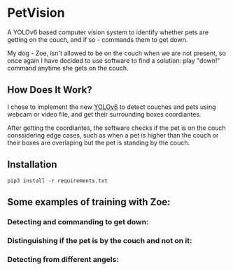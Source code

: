 
# PetVision

A YOLOv6 based computer vision system to identify whether pets are getting on the couch, 
and if so - commands them to get down.

My dog - Zoe, isn't allowed to be on the couch when we are not present, 
so once again I have decided to use software to find a solution: play "down!" command 
anytime she gets on the couch.






## How Does It Work?
I chose to implement the new [YOLOv6](https://github.com/meituan/YOLOv6) to detect
couches and pets using webcam or video file, and get their surrounding boxes coordiantes.

After getting the coordiantes, the software checks if the pet is on the couch conssidering
edge cases, such as when a pet is higher than the couch or their boxes are overlaping but the
pet is standing by the couch.


## Installation

```
pip3 install -r requirements.txt
```


## Some examples of training with Zoe:

### Detecting and commanding to get down:

### Distinguishing if the pet is by the couch and not on it:

### Detecting from different angels:
